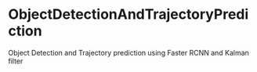 # ObjectDetectionAndTrajectoryPrediction
Object Detection and Trajectory prediction using Faster RCNN and Kalman filter
